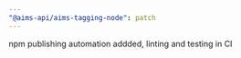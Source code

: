 ```yaml
---
"@aims-api/aims-tagging-node": patch
---
```


npm publishing automation addded, linting and testing in CI
